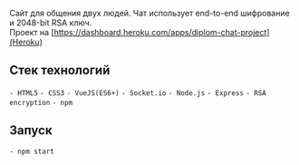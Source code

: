 Сайт для общения двух людей. Чат использует end-to-end шифрование и 2048-bit RSA ключ.</br>
Проект на [https://dashboard.heroku.com/apps/diplom-chat-project](Heroku)
## Стек технологий

`- HTML5`
`- CSS3`
`- VueJS(ES6+)`
`- Socket.io`
`- Node.js`
`- Express`
`- RSA encryption`
`- npm`

## Запуск

`- npm start`
